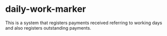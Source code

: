 # daily-work-marker
This is a system that registers payments received referring to working days and also registers outstanding payments.
